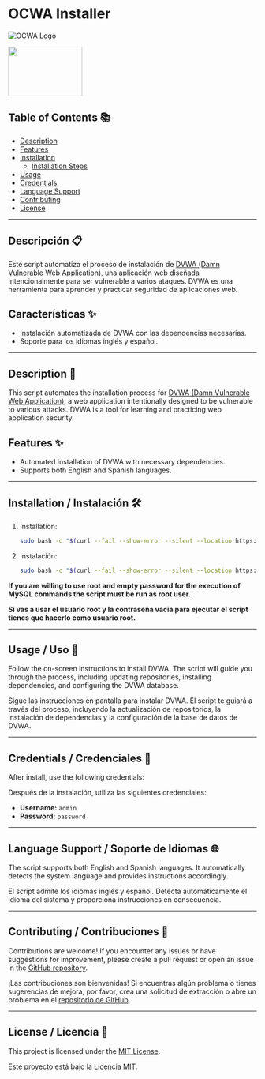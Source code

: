 # OCWA Installer

![OCWA Logo](https://raw.githubusercontent.com/0x31i/OCWA/master/dvwa/images/logo.png)

<img src="(https://raw.githubusercontent.com/0x31i/OCWA/master/dvwa/images/logo.png)" width="150" height="100" />

## Table of Contents 📚
- [Description](#description)
- [Features](#features)
- [Installation](#installation)
  - [Installation Steps](#installation-steps)
- [Usage](#usage)
- [Credentials](#credentials)
- [Language Support](#language-support)
- [Contributing](#contributing)
- [License](#license)

---

## Descripción 📋

Este script automatiza el proceso de instalación de [DVWA (Damn Vulnerable Web Application)](https://github.com/digininja/DVWA), una aplicación web diseñada intencionalmente para ser vulnerable a varios ataques. DVWA es una herramienta para aprender y practicar seguridad de aplicaciones web.

## Características ✨

- Instalación automatizada de DVWA con las dependencias necesarias.
- Soporte para los idiomas inglés y español.

---

## Description 📖

This script automates the installation process for [DVWA (Damn Vulnerable Web Application)](https://github.com/digininja/DVWA), a web application intentionally designed to be vulnerable to various attacks. DVWA is a tool for learning and practicing web application security.

## Features ✨

- Automated installation of DVWA with necessary dependencies.
- Supports both English and Spanish languages.

---

## Installation / Instalación 🛠️

1. Installation:
   ```bash
   sudo bash -c "$(curl --fail --show-error --silent --location https://raw.githubusercontent.com/0x31i/OCWA-Script/main/Install-OCWA.sh)"

   ```

1. Instalación:
   ```bash
   sudo bash -c "$(curl --fail --show-error --silent --location https://raw.githubusercontent.com/0x31i/OC-DVWA-Script/main/Install-DVWA.sh)"

   ```

**If you are willing to use root and empty password for the execution of MySQL commands the script must be run as root user.**

**Si vas a usar el usuario root y la contraseña vacia para ejecutar el script tienes que hacerlo como usuario root.**


---

## Usage / Uso 🚀

Follow the on-screen instructions to install DVWA. The script will guide you through the process, including updating repositories, installing dependencies, and configuring the DVWA database.

Sigue las instrucciones en pantalla para instalar DVWA. El script te guiará a través del proceso, incluyendo la actualización de repositorios, la instalación de dependencias y la configuración de la base de datos de DVWA.

---

## Credentials / Credenciales 🔐

After install, use the following credentials:

Después de la instalación, utiliza las siguientes credenciales:

- **Username:** `admin`
- **Password:** `password`
  
---

## Language Support / Soporte de Idiomas 🌐

The script supports both English and Spanish languages. It automatically detects the system language and provides instructions accordingly.

El script admite los idiomas inglés y español. Detecta automáticamente el idioma del sistema y proporciona instrucciones en consecuencia.

---

## Contributing / Contribuciones 🤝

Contributions are welcome! If you encounter any issues or have suggestions for improvement, please create a pull request or open an issue in the [GitHub repository](https://github.com/IamCarron/DVWA-Script).

¡Las contribuciones son bienvenidas! Si encuentras algún problema o tienes sugerencias de mejora, por favor, crea una solicitud de extracción o abre un problema en el [repositorio de GitHub](https://github.com/IamCarron/DVWA-Script).

---

## License / Licencia 📄

This project is licensed under the [MIT License](LICENSE).

Este proyecto está bajo la [Licencia MIT](LICENSE).
